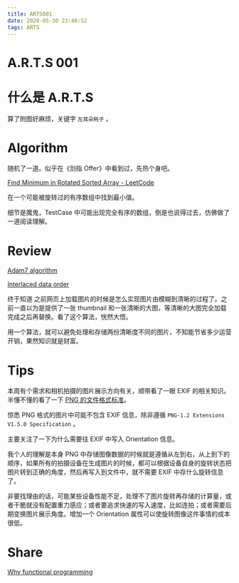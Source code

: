 ```yaml
---
title: ARTS001
date: 2020-05-30 23:40:52
tags: ARTS
---
```


# A.R.T.S 001
<!--more-->

# 什么是 A.R.T.S

算了附图好麻烦，关键字 `左耳朵耗子` 。

# Algorithm

随机了一道。似乎在《剑指 Offer》中看到过，先热个身吧。

[Find Minimum in Rotated Sorted Array - LeetCode](https://leetcode.com/problems/find-minimum-in-rotated-sorted-array/)

在一个可能被旋转过的有序数组中找到最小值。

细节是魔鬼，TestCase 中可能出现完全有序的数组，倒是也说得过去，仿佛做了一道阅读理解。

# Review

[Adam7 algorithm](https://en.wikipedia.org/wiki/Adam7_algorithm)

[Interlaced data order](http://www.libpng.org/pub/png/spec/1.2/PNG-DataRep.html#DR.Interlaced-data-order)

终于知道 之前网页上加载图片的时候是怎么实现图片由模糊到清晰的过程了。之前一直以为是提供了一张 thumbnail 和一张清晰的大图，等清晰的大图完全加载完成之后再替换。看了这个算法，恍然大悟。

用一个算法，就可以避免处理和存储两份清晰度不同的图片，不知能节省多少运营开销，果然知识就是财富。

# Tips

本周有个需求和相机拍摄的图片展示方向有关，顺带看了一眼 EXIF 的相关知识。半懂不懂的看了一下 [PNG 的文件格式标准](http://www.libpng.org/pub/png/spec/1.2/PNG-Contents.html)。

惊悉 PNG 格式的图片中可能不包含 EXIF 信息，除非遵循 `PNG-1.2 Extensions V1.5.0 Specification` 。

主要关注了一下为什么需要往 EXIF 中写入 Orientation 信息。

我个人的理解是本身 PNG 中存储图像数据的时候就是遵循从左到右，从上到下的顺序，如果所有的拍摄设备在生成图片的时候，都可以根据设备自身的旋转状态把图片转到正确的角度，然后再写入到文件中，就不需要 EXIF 中存什么旋转信息了。

非要找理由的话，可能某些设备性能不足，处理不了图片旋转再存储的计算量，或者干脆就没有配置重力感应；或者要追求快速的写入速度，比如连拍；或者需要后期变换图片展示角度。增加一个 Orientation 属性可以使旋转图像这件事情的成本很低。

# Share

[Why functional programming](/2020/05/30/why-functional-programming/)
